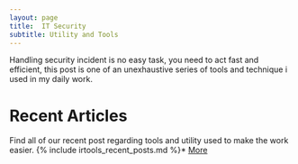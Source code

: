 ```yaml
---
layout: page
title:  IT Security
subtitle: Utility and Tools
---
```



Handling security incident is no easy task, you need to act fast and efficient, this post is one of an unexhaustive series of tools and technique i used in my daily work. 


# Recent Articles
Find all of our recent post regarding tools and utility used to make the work easier.
{% include irtools_recent_posts.md %}* [More](sitemap/?utm_source=blog&utm_medium=blog&utm_content=recent)
